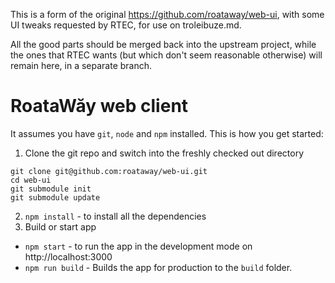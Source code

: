 This is a form of the original https://github.com/roataway/web-ui, with some UI
tweaks requested by RTEC, for use on troleibuze.md.

All the good parts should be merged back into the upstream project, while the
ones that RTEC wants (but which don't seem reasonable otherwise) will remain
here, in a separate branch.

# RoataWăy web client

It assumes you have `git`, `node` and `npm` installed. This is how you get started:

1. Clone the git repo and switch into the freshly checked out directory
```shell
git clone git@github.com:roataway/web-ui.git
cd web-ui
git submodule init
git submodule update
```

2. `npm install` - to install all the dependencies
3. Build or start app
  - `npm start` - to run the app in the development mode on http://localhost:3000
  - `npm run build` - Builds the app for production to the `build` folder.
